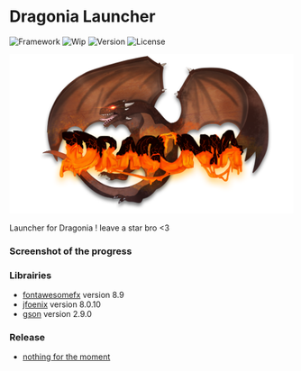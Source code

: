 # Dragonia Launcher

![Framework](https://img.shields.io/badge/FrameWork-JavaFX-blue.svg?style=for-the-badge)
![Wip](https://img.shields.io/badge/WIP-Yes-cyan.svg?style=for-the-badge)
![Version](https://img.shields.io/badge/Version-Snapshot_0.0.1-green.svg?style=for-the-badge)
![License](https://img.shields.io/badge/License-GPL--3.0-orange.svg?style=for-the-badge)

![Banner](images/logo.png?raw=true "Logo")


Launcher for Dragonia ! leave a star bro <3
### Screenshot of the progress


### Librairies
- [fontawesomefx](https://bitbucket.org/Jerady/fontawesomefx) version 8.9
- [jfoenix](http://www.jfoenix.com/) version 8.0.10
- [gson](https://github.com/google/gson) version 2.9.0
### Release

- [nothing for the moment](#)